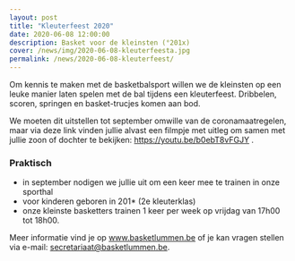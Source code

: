 ```yaml
---
layout: post
title: "Kleuterfeest 2020"
date: 2020-06-08 12:00:00
description: Basket voor de kleinsten (°201x)
cover: /news/img/2020-06-08-kleuterfeesta.jpg
permalink: /news/2020-06-08-kleuterfeest/
---
```

Om kennis te maken met de basketbalsport willen we de kleinsten op een leuke manier laten spelen met de bal tijdens een kleuterfeest. Dribbelen, scoren, springen en basket-trucjes komen aan bod.

We moeten dit uitstellen tot september omwille van de coronamaatregelen, maar via deze link vinden jullie alvast een filmpje met uitleg om samen met jullie zoon of dochter te bekijken: https://youtu.be/b0ebT8vFGJY .

### Praktisch
- in september nodigen we jullie uit om een keer mee te trainen in onze sporthal
- voor kinderen geboren in 201* (2e kleuterklas)
- onze kleinste basketters trainen 1 keer per week op vrijdag van 17h00 tot 18h00.

Meer informatie vind je op www.basketlummen.be of je kan vragen stellen via e-mail: [secretariaat@basketlummen.be](mailto:secretariaat@basketlummen.be).
